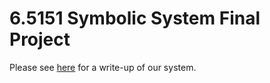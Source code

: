 # 6.5151 Symbolic System Final Project

Please see [here](https://docs.google.com/document/d/13-V1sbTiT_oNKxBpioyznHr1COs5qDvC-yEkZv6ZAY8/edit?usp=sharing) for a write-up of our system.